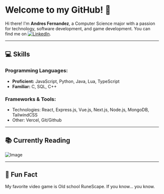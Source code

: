# Welcome to my GitHub! 🚀

Hi there! I'm **Andres Fernandez**, a Computer Science major with a passion for technology, software development, and game development. You can find me on [![LinkedIn](https://raw.githubusercontent.com/MartinHeinz/MartinHeinz/master/linkedin-3-16.png)](https://www.linkedin.com/in/andresdfernandez/).


---

## 💻 Skills

### Programming Languages:
- **Proficient:** JavaScript, Python, Java, Lua, TypeScript
- **Familiar:** C, SQL, C++

### Frameworks & Tools:
- Technologies: React, Express.js, Vue.js, Next.js, Node.js, MongoDB, TailwindCSS
- Other: Vercel, Git/Github
  
---

## 📚 Currently Reading
![Image](https://github.com/user-attachments/assets/c0191fa1-bc58-4889-87d5-cde323d943c8)


---

## 📝 Fun Fact
My favorite video game is Old school RuneScape. If you know... you know.


